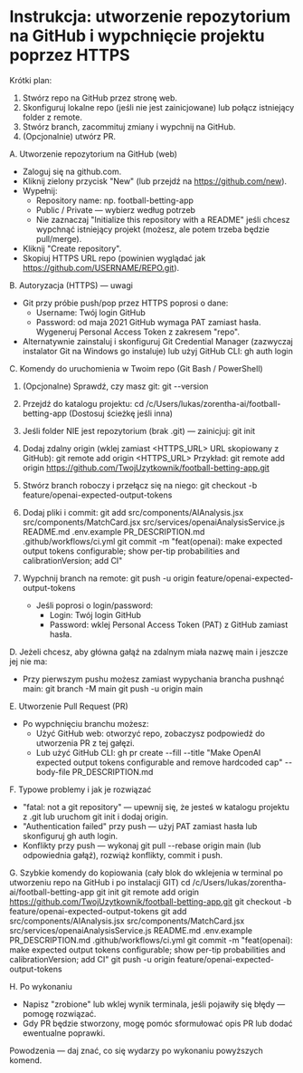 Instrukcja: utworzenie repozytorium na GitHub i wypchnięcie projektu poprzez HTTPS
========================================================================

Krótki plan:
1. Stwórz repo na GitHub przez stronę web.
2. Skonfiguruj lokalne repo (jeśli nie jest zainicjowane) lub połącz istniejący folder z remote.
3. Stwórz branch, zacommituj zmiany i wypchnij na GitHub.
4. (Opcjonalnie) utwórz PR.

A. Utworzenie repozytorium na GitHub (web)
- Zaloguj się na github.com.
- Kliknij zielony przycisk "New" (lub przejdź na https://github.com/new).
- Wypełnij:
  - Repository name: np. football-betting-app
  - Public / Private — wybierz według potrzeb
  - Nie zaznaczaj "Initialize this repository with a README" jeśli chcesz wypchnąć istniejący projekt (możesz, ale potem trzeba będzie pull/merge).
- Kliknij "Create repository".
- Skopiuj HTTPS URL repo (powinien wyglądać jak https://github.com/USERNAME/REPO.git).

B. Autoryzacja (HTTPS) — uwagi
- Git przy próbie push/pop przez HTTPS poprosi o dane:
  - Username: Twój login GitHub
  - Password: od maja 2021 GitHub wymaga PAT zamiast hasła. Wygeneruj Personal Access Token z zakresem "repo".
- Alternatywnie zainstaluj i skonfiguruj Git Credential Manager (zazwyczaj instalator Git na Windows go instaluje) lub użyj GitHub CLI: gh auth login

C. Komendy do uruchomienia w Twoim repo (Git Bash / PowerShell)
1) (Opcjonalne) Sprawdź, czy masz git:
   git --version

2) Przejdź do katalogu projektu:
   cd /c/Users/lukas/zorentha-ai/football-betting-app
   (Dostosuj ścieżkę jeśli inna)

3) Jeśli folder NIE jest repozytorium (brak .git) — zainicjuj:
   git init

4) Dodaj zdalny origin (wklej zamiast <HTTPS_URL> URL skopiowany z GitHub):
   git remote add origin <HTTPS_URL>
   Przykład:
   git remote add origin https://github.com/TwojUzytkownik/football-betting-app.git

5) Stwórz branch roboczy i przełącz się na niego:
   git checkout -b feature/openai-expected-output-tokens

6) Dodaj pliki i commit:
   git add src/components/AIAnalysis.jsx src/components/MatchCard.jsx src/services/openaiAnalysisService.js README.md .env.example PR_DESCRIPTION.md .github/workflows/ci.yml
   git commit -m "feat(openai): make expected output tokens configurable; show per-tip probabilities and calibrationVersion; add CI"

7) Wypchnij branch na remote:
   git push -u origin feature/openai-expected-output-tokens

   - Jeśli poprosi o login/password:
     - Login: Twój login GitHub
     - Password: wklej Personal Access Token (PAT) z GitHub zamiast hasła.

D. Jeżeli chcesz, aby główna gałąź na zdalnym miała nazwę main i jeszcze jej nie ma:
- Przy pierwszym pushu możesz zamiast wypychania brancha pushnąć main:
  git branch -M main
  git push -u origin main

E. Utworzenie Pull Request (PR)
- Po wypchnięciu branchu możesz:
  - Użyć GitHub web: otworzyć repo, zobaczysz podpowiedź do utworzenia PR z tej gałęzi.
  - Lub użyć GitHub CLI:
    gh pr create --fill --title "Make OpenAI expected output tokens configurable and remove hardcoded cap" --body-file PR_DESCRIPTION.md

F. Typowe problemy i jak je rozwiązać
- "fatal: not a git repository" — upewnij się, że jesteś w katalogu projektu z .git lub uruchom git init i dodaj origin.
- "Authentication failed" przy push — użyj PAT zamiast hasła lub skonfiguruj gh auth login.
- Konflikty przy push — wykonaj git pull --rebase origin main (lub odpowiednia gałąź), rozwiąż konflikty, commit i push.

G. Szybkie komendy do kopiowania (cały blok do wklejenia w terminal po utworzeniu repo na GitHub i po instalacji GIT)
cd /c/Users/lukas/zorentha-ai/football-betting-app
git init
git remote add origin https://github.com/TwojUzytkownik/football-betting-app.git
git checkout -b feature/openai-expected-output-tokens
git add src/components/AIAnalysis.jsx src/components/MatchCard.jsx src/services/openaiAnalysisService.js README.md .env.example PR_DESCRIPTION.md .github/workflows/ci.yml
git commit -m "feat(openai): make expected output tokens configurable; show per-tip probabilities and calibrationVersion; add CI"
git push -u origin feature/openai-expected-output-tokens

H. Po wykonaniu
- Napisz "zrobione" lub wklej wynik terminala, jeśli pojawiły się błędy — pomogę rozwiązać.
- Gdy PR będzie stworzony, mogę pomóc sformułować opis PR lub dodać ewentualne poprawki.

Powodzenia — daj znać, co się wydarzy po wykonaniu powyższych komend.

